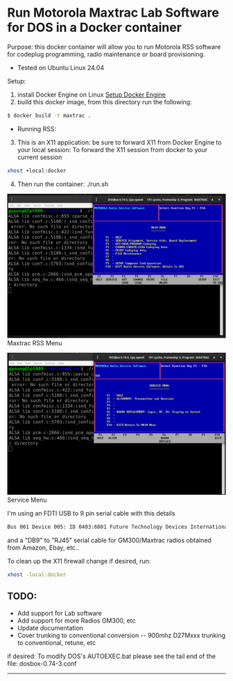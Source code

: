 # Run Motorola Maxtrac Lab Software for DOS in a Docker container

Purpose: this docker container will allow you to run Motorola RSS software for codeplug programming,
radio maintenance or board provisioning. 

- Tested on Ubuntu Linux 24.04

Setup:
1. install Docker Engine on Linux [Setup Docker Engine](https://docs.docker.com/engine/install/ubuntu/)
1. build this docker image, from this directory run the following:

```sh
$ docker build -t maxtrac .
```

- Running RSS:

3. This is an X11 application: be sure to forward X11 from Docker Engine to your local session:
To forward the X11 session from docker to your current session

```sh
xhost +local:docker
```

4. Then run the container:
./run.sh


![Maxtrac Menu](./docs/rss.png "Maxtrac Menu")
Maxtrac RSS Menu

![Maxtrac Menu](./docs/service.png "Service Menu")
Service Menu

I'm using an FDTI USB to 9 pin serial cable with this details
```sh
Bus 001 Device 005: ID 0403:6001 Future Technology Devices International, Ltd FT232 Serial (UART) IC
```

and a "DB9" to "RJ45" serial cable for GM300/Maxtrac radios obtained from Amazon, Ebay, etc..

To clean up the X11 firewall change if desired, run:

```sh
xhost -local:docker
```

## TODO:
- Add support for Lab software
- Add support for more Radios GM300, etc
- Update documentation
- Cover trunking to conventional conversion
    -- 900mhz D27Mxxx trunking to conventional, retune, etc

if desired: To modify DOS's AUTOEXEC.bat please see the tail end of the file: dosbox-0.74-3.conf

---
